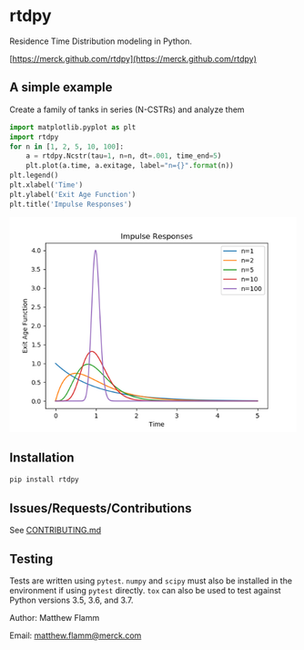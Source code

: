 # rtdpy

Residence Time Distribution modeling in Python.

[https://merck.github.com/rtdpy](https://merck.github.com/rtdpy)

## A simple example
Create a family of tanks in series (N-CSTRs) and analyze them
```python
import matplotlib.pyplot as plt
import rtdpy
for n in [1, 2, 5, 10, 100]:
    a = rtdpy.Ncstr(tau=1, n=n, dt=.001, time_end=5)
    plt.plot(a.time, a.exitage, label="n={}".format(n))
plt.legend()
plt.xlabel('Time')
plt.ylabel('Exit Age Function')
plt.title('Impulse Responses')
```

![N-Cstr RTDs](images/ncstr.png?raw=true "N-Cstr RTDs")

## Installation
```bash
pip install rtdpy
```

## Issues/Requests/Contributions
See [CONTRIBUTING.md](CONTRIBUTING.md)

## Testing
Tests are written using `pytest`. `numpy` and `scipy` must also be installed in the environment if using `pytest` directly. `tox` can also be used to test against Python versions 3.5, 3.6, and 3.7.

Author: Matthew Flamm

Email: <matthew.flamm@merck.com>
